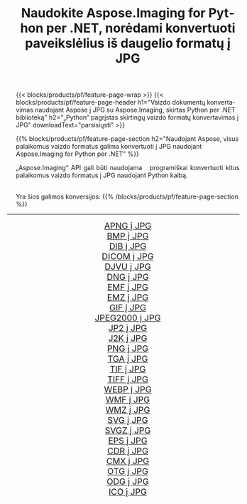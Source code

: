 ﻿---
title: Naudokite Aspose.Imaging for Python per .NET, norėdami konvertuoti paveikslėlius iš daugelio formatų į JPG 
weight: 3920
url: /lt/python-net/conversion/to/jpg/ 
lang: lt
langdirlevel: 2
locales: zh-hans,ja,it,ru,de,es,fr,nl,id,lt,pl,pt,vi,tr,ko,zh-hant,ar,hi,th,sv,cs,uk,he
description: Galite naudoti Aspose.Imaging for Python per .NET biblioteką, norėdami konvertuoti iš įvairių formatų į JPG
---

{{< blocks/products/pf/feature-page-wrap >}}
{{< blocks/products/pf/feature-page-header h1="Vaizdo dokumentų konvertavimas naudojant Aspose į JPG su Aspose.Imaging, skirtas Python per .NET biblioteką" h2="„Python“ pagrįstas skirtingų vaizdo formatų konvertavimas į JPG" downloadText="parsisiųsti" >}}


{{% blocks/products/pf/feature-page-section  h2="Naudojant Aspose, visus palaikomus vaizdo formatus galima konvertuoti į JPG naudojant Aspose.Imaging for Python per .NET" %}}
<p align=justify>„Aspose.Imaging“ API gali būti naudojama   programiškai konvertuoti kitus palaikomus vaizdo formatus į JPG naudojant Python kalbą.</p>
<br/>
Yra šios galimos konversijos:
{{% /blocks/products/pf/feature-page-section %}}
<div class="container-fluid productfamilypage bg-gray">
    <div class="convertypes bg-gray agp-content section">
        <div class="container">
		<hr style="margin-left:-20px;"/>
		<div class="row other-converters" style="gap: 10px;font-size: 19px;text-align:center;">
		    <div class='col-md-2 other-converter remove-lp remove-rp'><a href="/imaging/lt/python-net/conversion/apng-to-jpg/" style="padding:15px;">APNG į JPG</a></div>
<div class='col-md-2 other-converter remove-lp remove-rp'><a href="/imaging/lt/python-net/conversion/bmp-to-jpg/" style="padding:15px;">BMP į JPG</a></div>
<div class='col-md-2 other-converter remove-lp remove-rp'><a href="/imaging/lt/python-net/conversion/dib-to-jpg/" style="padding:15px;">DIB į JPG</a></div>
<div class='col-md-2 other-converter remove-lp remove-rp'><a href="/imaging/lt/python-net/conversion/dicom-to-jpg/" style="padding:15px;">DICOM į JPG</a></div>
<div class='col-md-2 other-converter remove-lp remove-rp'><a href="/imaging/lt/python-net/conversion/djvu-to-jpg/" style="padding:15px;">DJVU į JPG</a></div>
<div class='col-md-2 other-converter remove-lp remove-rp'><a href="/imaging/lt/python-net/conversion/dng-to-jpg/" style="padding:15px;">DNG į JPG</a></div>
<div class='col-md-2 other-converter remove-lp remove-rp'><a href="/imaging/lt/python-net/conversion/emf-to-jpg/" style="padding:15px;">EMF į JPG</a></div>
<div class='col-md-2 other-converter remove-lp remove-rp'><a href="/imaging/lt/python-net/conversion/emz-to-jpg/" style="padding:15px;">EMZ į JPG</a></div>
<div class='col-md-2 other-converter remove-lp remove-rp'><a href="/imaging/lt/python-net/conversion/gif-to-jpg/" style="padding:15px;">GIF į JPG</a></div>
<div class='col-md-2 other-converter remove-lp remove-rp'><a href="/imaging/lt/python-net/conversion/jpeg2000-to-jpg/" style="padding:15px;">JPEG2000 į JPG</a></div>
<div class='col-md-2 other-converter remove-lp remove-rp'><a href="/imaging/lt/python-net/conversion/jp2-to-jpg/" style="padding:15px;">JP2 į JPG</a></div>
<div class='col-md-2 other-converter remove-lp remove-rp'><a href="/imaging/lt/python-net/conversion/j2k-to-jpg/" style="padding:15px;">J2K į JPG</a></div>
<div class='col-md-2 other-converter remove-lp remove-rp'><a href="/imaging/lt/python-net/conversion/png-to-jpg/" style="padding:15px;">PNG į JPG</a></div>
<div class='col-md-2 other-converter remove-lp remove-rp'><a href="/imaging/lt/python-net/conversion/tga-to-jpg/" style="padding:15px;">TGA į JPG</a></div>
<div class='col-md-2 other-converter remove-lp remove-rp'><a href="/imaging/lt/python-net/conversion/tif-to-jpg/" style="padding:15px;">TIF į JPG</a></div>
<div class='col-md-2 other-converter remove-lp remove-rp'><a href="/imaging/lt/python-net/conversion/tiff-to-jpg/" style="padding:15px;">TIFF į JPG</a></div>
<div class='col-md-2 other-converter remove-lp remove-rp'><a href="/imaging/lt/python-net/conversion/webp-to-jpg/" style="padding:15px;">WEBP į JPG</a></div>
<div class='col-md-2 other-converter remove-lp remove-rp'><a href="/imaging/lt/python-net/conversion/wmf-to-jpg/" style="padding:15px;">WMF į JPG</a></div>
<div class='col-md-2 other-converter remove-lp remove-rp'><a href="/imaging/lt/python-net/conversion/wmz-to-jpg/" style="padding:15px;">WMZ į JPG</a></div>
<div class='col-md-2 other-converter remove-lp remove-rp'><a href="/imaging/lt/python-net/conversion/svg-to-jpg/" style="padding:15px;">SVG į JPG</a></div>
<div class='col-md-2 other-converter remove-lp remove-rp'><a href="/imaging/lt/python-net/conversion/svgz-to-jpg/" style="padding:15px;">SVGZ į JPG</a></div>
<div class='col-md-2 other-converter remove-lp remove-rp'><a href="/imaging/lt/python-net/conversion/eps-to-jpg/" style="padding:15px;">EPS į JPG</a></div>
<div class='col-md-2 other-converter remove-lp remove-rp'><a href="/imaging/lt/python-net/conversion/cdr-to-jpg/" style="padding:15px;">CDR į JPG</a></div>
<div class='col-md-2 other-converter remove-lp remove-rp'><a href="/imaging/lt/python-net/conversion/cmx-to-jpg/" style="padding:15px;">CMX į JPG</a></div>
<div class='col-md-2 other-converter remove-lp remove-rp'><a href="/imaging/lt/python-net/conversion/otg-to-jpg/" style="padding:15px;">OTG į JPG</a></div>
<div class='col-md-2 other-converter remove-lp remove-rp'><a href="/imaging/lt/python-net/conversion/odg-to-jpg/" style="padding:15px;">ODG į JPG</a></div>
<div class='col-md-2 other-converter remove-lp remove-rp'><a href="/imaging/lt/python-net/conversion/ico-to-jpg/" style="padding:15px;">ICO į JPG</a></div>
                </div>
        </div>
    </div>
</div>
<br/>

